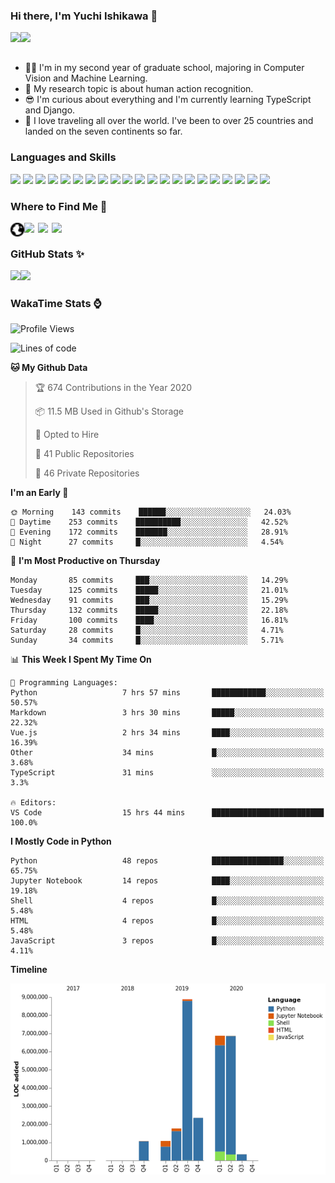 ### Hi there, I'm Yuchi Ishikawa 🎉

<a href="http://yiskw713.github.io">
<img align="left" src="https://img.shields.io/website?down_color=red&down_message=dwon&label=MY%20WEBSITE&style=for-the-badge&up_message=up&url=http%3A%2F%2Fyiskw713.github.io" />
</a>
<a href="https://twitter.com/yciskw_">
<img align="left" src="https://img.shields.io/twitter/follow/yciskw_?logo=Twitter&style=for-the-badge" />
</a>
<br />
<br />

- 👨‍💻 I'm in my second year of graduate school, majoring in Computer Vision and Machine Learning. 
- 🧪 My research topic is about human action recognition.
- 😎 I'm curious about everything and I'm currently learning TypeScript and Django.
- 🎒 I love traveling all over the world. I've been to over 25 countries and landed on the seven continents so far.

### Languages and Skills

<p>
<img src="https://img.shields.io/badge/-Python-3776AB?style=flat-square&logo=Python&logoColor=white"/>
<img src="https://img.shields.io/badge/-PyTorch-EE4C2C?style=flat-square&logo=PyTorch&logoColor=white"/>
<img src="https://img.shields.io/badge/-pandas-150458?style=flat-square&logo=pandas&logoColor=white"/>
<img src="https://img.shields.io/badge/-Django-092E20?style=flat-square&logo=Django&logoColor=white"/>
<img src="https://img.shields.io/badge/-JavaScript-F7DF1E?style=flat-square&logo=JavaScript&logoColor=black"/>
<img src="https://img.shields.io/badge/-TypeScript-007ACC?style=flat-square&logo=TypeScript&logoColor=white"/>
<img src="https://img.shields.io/badge/-Vue.js-42B883?style=flat-square&logo=Vue.js&logoColor=white"/>
<img src="https://img.shields.io/badge/-Nuxt.js-00C58E?style=flat-square&logo=Vue.js&logoColor=white"/>
<img src="https://img.shields.io/badge/-C++-00599C?style=flat-square&logo=c%2B%2B&logoColor=white"/>
<img src="https://img.shields.io/badge/-HTML5-E34F26?style=flat-square&logo=HTML5&logoColor=white"/>
<img src="https://img.shields.io/badge/-CSS3-1572B6?style=flat-square&logo=CSS3&logoColor=white"/>
<img src="https://img.shields.io/badge/-Sass-1572B6?style=flat-square&logo=SASS&logoColor=white"/>
<img src="https://img.shields.io/badge/-MySQL-F29111?style=flat-square&logo=MySQL&logoColor=white"/>
<img src="https://img.shields.io/badge/-PostgreSQL-F29111?style=flat-square&logo=PostgreSQL&logoColor=white"/>
<img src="https://img.shields.io/badge/-Visual%20Studio%20Code-23A9F2?style=flat-square&logo=Visual%20Studio%20Code&logoColor=white"/>
<img src="https://img.shields.io/badge/-Vim-1572B6?style=flat-square&logo=Vim&logoColor=white"/>
<img src="https://img.shields.io/badge/-Github-181717?style=flat-square&logo=GitHub&logoColor=white"/>
<img src="https://img.shields.io/badge/-Git-F44D27?style=flat-square&logo=Git&logoColor=white"/>
<img src="https://img.shields.io/badge/-Google%20Cloud-4285F4?style=flat-square&logo=Google%20Cloud&logoColor=white"/>
<img src="https://img.shields.io/badge/-Amazon%20AWS-232F3E?style=flat-square&logo=Amazon%20AWS&logoColor=white"/>
<img src="https://img.shields.io/badge/-Docker-2496ED?style=flat-square&logo=Docker&logoColor=white"/>
</p>

### Where to Find Me 👀

[<img align="left" width="22px" src="https://raw.githubusercontent.com/iconic/open-iconic/master/svg/globe.svg" />][website]
[<img align="left" width="22px" src="https://cdn.jsdelivr.net/npm/simple-icons@v3/icons/twitter.svg" />][twitter]
[<img align="left" width="22px" src="https://cdn.jsdelivr.net/npm/simple-icons@v3/icons/linkedin.svg" />][linkedin]
[<img align="left" width="22px" src="https://cdn.jsdelivr.net/npm/simple-icons@v3/icons/instagram.svg" />][instagram]

<br />

### GitHub Stats ✨

<img align="left" src="https://github-readme-stats.yiskw713.vercel.app/api?username=yiskw713&count_private=true&show_icons=true&theme=highcontrast" />
<img src="https://github-readme-stats.yiskw713.vercel.app/api/top-langs/?username=yiskw713&hide=jupyter%20notebook&layout=compact&theme=highcontrast" />

### WakaTime Stats ⌚️

<!--START_SECTION:waka-->
![Profile Views](http://img.shields.io/badge/Profile%20Views-226-blue)

![Lines of code](https://img.shields.io/badge/From%20Hello%20World%20I%27ve%20Written-26.0%20million%20lines%20of%20code-blue)

**🐱 My Github Data** 

> 🏆 674 Contributions in the Year 2020
 > 
> 📦 11.5 MB Used in Github's Storage 
 > 
> 💼 Opted to Hire
 > 
> 📜 41 Public Repositories
 > 
> 🔑 46 Private Repositories 

**I'm an Early 🐤** 

```text
🌞 Morning    143 commits    ██████░░░░░░░░░░░░░░░░░░░   24.03% 
🌆 Daytime    253 commits    ██████████░░░░░░░░░░░░░░░   42.52% 
🌃 Evening    172 commits    ███████░░░░░░░░░░░░░░░░░░   28.91% 
🌙 Night      27 commits     █░░░░░░░░░░░░░░░░░░░░░░░░   4.54%

```
📅 **I'm Most Productive on Thursday** 

```text
Monday       85 commits     ███░░░░░░░░░░░░░░░░░░░░░░   14.29% 
Tuesday      125 commits    █████░░░░░░░░░░░░░░░░░░░░   21.01% 
Wednesday    91 commits     ███░░░░░░░░░░░░░░░░░░░░░░   15.29% 
Thursday     132 commits    █████░░░░░░░░░░░░░░░░░░░░   22.18% 
Friday       100 commits    ████░░░░░░░░░░░░░░░░░░░░░   16.81% 
Saturday     28 commits     █░░░░░░░░░░░░░░░░░░░░░░░░   4.71% 
Sunday       34 commits     █░░░░░░░░░░░░░░░░░░░░░░░░   5.71%

```


📊 **This Week I Spent My Time On** 

```text
💬 Programming Languages: 
Python                   7 hrs 57 mins       ████████████░░░░░░░░░░░░░   50.57% 
Markdown                 3 hrs 30 mins       █████░░░░░░░░░░░░░░░░░░░░   22.32% 
Vue.js                   2 hrs 34 mins       ████░░░░░░░░░░░░░░░░░░░░░   16.39% 
Other                    34 mins             █░░░░░░░░░░░░░░░░░░░░░░░░   3.68% 
TypeScript               31 mins             ░░░░░░░░░░░░░░░░░░░░░░░░░   3.3%

🔥 Editors: 
VS Code                  15 hrs 44 mins      █████████████████████████   100.0%

```

**I Mostly Code in Python** 

```text
Python                   48 repos            ████████████████░░░░░░░░░   65.75% 
Jupyter Notebook         14 repos            ████░░░░░░░░░░░░░░░░░░░░░   19.18% 
Shell                    4 repos             █░░░░░░░░░░░░░░░░░░░░░░░░   5.48% 
HTML                     4 repos             █░░░░░░░░░░░░░░░░░░░░░░░░   5.48% 
JavaScript               3 repos             █░░░░░░░░░░░░░░░░░░░░░░░░   4.11%

```


**Timeline**

![Chart not found](https://github.com/yiskw713/yiskw713/blob/master/charts/bar_graph.png) 


<!--END_SECTION:waka-->


[website]: https://yiskw713.github.io
[twitter]: https://twitter.com/yciskw_
[instagram]: https://www.instagram.com/yciskw_/
[linkedin]: https://www.linkedin.com/in/yiskw713/
